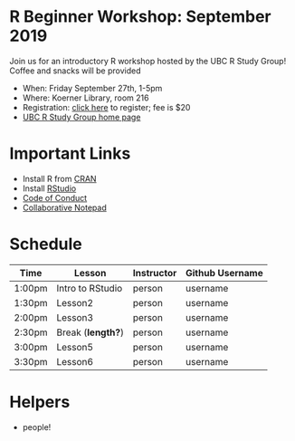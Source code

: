 # R Beginner Workshop: September 2019

Join us for an introductory R workshop hosted by the UBC R Study Group! Coffee and snacks will be provided

* When: Friday September 27th, 1-5pm
* Where: Koerner Library, room 216
* Registration: [click here](https://www.eventbrite.ca/e/r-beginner-workshop-tickets-68936650377) to register; fee is $20
* [UBC R Study Group home page](https://ubc-r-study-group.github.io/studyGroup/)


# Important Links

* Install R from [CRAN](https://cran.r-project.org/)
* Install [RStudio](https://www.rstudio.com/)
* [Code of Conduct](https://docs.carpentries.org/topic_folders/policies/code-of-conduct.html)
* [Collaborative Notepad]()

# Schedule

| Time | Lesson | Instructor | Github Username |
|-----------|------------|---------|--------|
| 1:00pm | Intro to RStudio | person | username |
| 1:30pm | Lesson2 | person | username |
| 2:00pm | Lesson3 | person | username |
| 2:30pm | Break (**length?**) | person | username |
| 3:00pm | Lesson5 | person | username |
| 3:30pm | Lesson6 | person | username |


# Helpers
* people!

